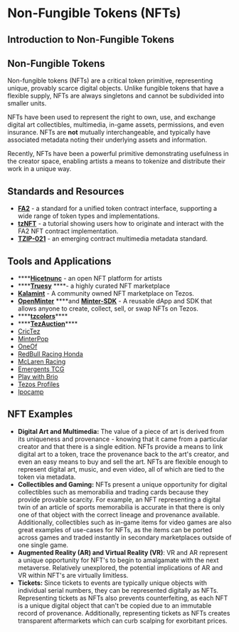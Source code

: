 # Non-Fungible Tokens \(NFTs\)

## Introduction to Non-Fungible Tokens

## Non-Fungible Tokens

Non-fungible tokens \(NFTs\) are a critical token primitive, representing unique, provably scarce digital objects. Unlike fungible tokens that have a flexible supply, NFTs are always singletons and cannot be subdivided into smaller units.

NFTs have been used to represent the right to own, use, and exchange digital art collectibles, multimedia, in-game assets, permissions, and even insurance. NFTs are **not** mutually interchangeable, and typically have associated metadata noting their underlying assets and information.

Recently, NFTs have been a powerful primitive demonstrating usefulness in the creator space, enabling artists a means to tokenize and distribute their work in a unique way.

## Standards and Resources

* [**FA2**](https://gitlab.com/tzip/tzip/-/blob/master/proposals/tzip-12/tzip-12.md) - a standard for a unified token contract interface, supporting a wide range of token types and implementations. 
* [**tzNFT**](https://github.com/tqtezos/nft-tutorial) - a tutorial showing users how to originate and interact with the FA2 NFT contract implementation.
* [**TZIP-021**](https://gitlab.com/tzip/tzip/-/blob/tzip-21-spec/proposals/tzip-21/tzip-21.md) - an emerging contract multimedia metadata standard. 

## Tools and Applications

* \*\*\*\*[**Hicetnunc**](https://www.hicetnunc.xyz/) - an open NFT platform for artists
* \*\*\*\*[**Truesy**](https://www.truesy.com/) ****- a highly curated NFT marketplace
* [**Kalamint**](https://kalamint.io/) - A community owned NFT marketplace on Tezos.
* [**OpenMinter**](https://github.com/tqtezos/minter) ****and [**Minter-SDK**](https://github.com/tqtezos/minter-sdk) - A reusable dApp and SDK that allows anyone to create, collect, sell, or swap NFTs on Tezos.
* \*\*\*\*[**tzcolors**](https://www.tzcolors.io)\*\*\*\*
* \*\*\*\*[**TezAuction**](https://tez.auction/#/)\*\*\*\*
* [CricTez](https://crictez.medium.com/introducing-crictez-21a284c60e94)
* [MinterPop](https://minterpop.com/)
* [OneOf](https://oneof.com/)
* [RedBull Racing Honda](https://www.redbull.com/int-en/redbullracing/tezos-joins-as-official-blockchain-partner)
* [McLaren Racing](https://www.mclaren.com/racing/partners/tezos/)
* [Emergents TCG](https://www.emergents.gg/)
* [Play with Brio ](https://playwithbrio.com/home)
* [Tezos Profiles](https://tzprofiles.com/)
* [Ipocamp](https://www.ipocamp.io/)



## NFT Examples

* **Digital Art and Multimedia:** The value of a piece of art is derived from its uniqueness and provenance - knowing that it came from a particular creator and that there is a single edition. NFTs provide a means to link digital art to a token, trace the provenance back to the art's creator, and even an easy means to buy and sell the art. NFTs are flexible enough to represent digital art, music, and even video, all of which are tied to the token via metadata.
* **Collectibles and Gaming:** NFTs present a unique opportunity for digital collectibles such as memorabilia and trading cards because they provide provable scarcity. For example, an NFT representing a digital twin of an article of sports memorabilia is accurate in that there is only one of that object with the correct lineage and provenance available. Additionally, collectibles such as in-game items for video games are also great examples of use-cases for NFTs, as the items can be ported across games and traded instantly in secondary marketplaces outside of one single game.
* **Augmented Reality \(AR\) and Virtual Reality \(VR\)**: VR and AR represent a unique opportunity for NFT's to begin to amalgamate with the next metaverse. Relatively unexplored, the potential implications of AR and VR within NFT's are virtually limitless. 
* **Tickets:** Since tickets to events are typically unique objects with individual serial numbers, they can be represented digitally as NFTs. Representing tickets as NFTs also prevents counterfeiting, as each NFT is a unique digital object that can't be copied due to an immutable record of provenance. Additionally, representing tickets as NFTs creates transparent aftermarkets which can curb scalping for exorbitant prices.

